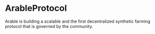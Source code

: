# ArableProtocol
Arable is building a scalable and the first decentralized synthetic farming protocol that is governed by the community.
